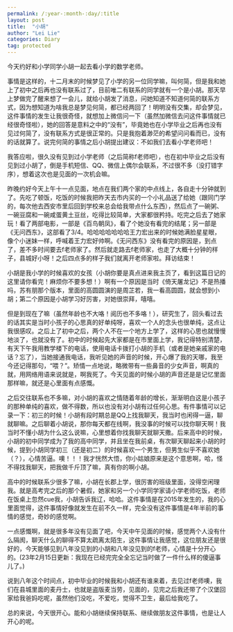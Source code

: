 ```yaml
---
permalink: /:year-:month-:day/:title
layout: post
title:  "小胡"
author: "Lei Lie"
categories: Diary
tag: protected
---
```


今天约好和小学同学小胡一起去看小学的数学老师。

事情是这样的，十二月末的时候梦见了小学的另一位同学嘛，叫何简，但是我和她上了初中之后再也没有联系过了，目前唯二有联系的同学就有一个是小胡。那天早上梦做完了醒来想了一会儿，就给小胡发了消息，问她知道不知道何简的联系方式，因为想知道为啥我总是梦见何简，都已经两回了！明明没有交集，却会梦见，这件事情的发生让我很奇怪，就想加上微信问一下（虽然加微信去问这件事情就已经很奇怪啦），她的回答是意料之中的“没有”，毕竟她也在小学毕业之后再也没有见过何简了，没有联系方式是很正常的。只是我抱着渺茫的希望问问看而已，没有的话就算了。说完何简的事情之后小胡提出建议：不如我们去看小学老师吧！

我答应啦，很久没有见到过小学老师（之后简称f老师吧），也在初中毕业之后没有见到过小胡了，倒是手机短信、QQ、微信上偶尔会联系，不过很不多（没打错字序），想着这次也是见面的一次机会嘛。

昨晚约好今天上午十一点见面，地点在我们两个家的中点线上，各自走十分钟就到了。先吃了顿饭，吃饭的时候我把昨天去市内买的一个小礼品送了给她（跟同门学的，每次他去西安市里后回到学校来总会给我带点什么东西），然后点了一碗粥、一碗豆腐和一碗咸蛋黄土豆丝，吃得比较简单，大家都很矜持。吃完之后去了她家玩！看了两部电影，一部是《百鸟朝凤》，看了个她没有看完的结尾；另一部是《无问西东》，这部看了3/4。哈哈哈哈哈哈哈王力宏出来的时候她满脸星星眼，像个小迷妹一样，呼喊着王力宏好帅啊。《无问西东》没有看完的原因是，到点了，差不多时间要去f老师家了。然后就走路去f老师家，也走了大概十分钟的样子，县城好小呀！之后四点多的样子我们就离开老师家啦。拜访结束！

小胡是我小学的时候喜欢的女孩（小胡你要是真点进来我主页了，看到这篇日记的这里请你看完！麻烦你不要多想！）啊有一个原因是当时《倚天屠龙记》不是热播吗，苏有朋那个版本，里面的高圆圆演的是周芷若，我一看高圆圆，就会想到小胡；第二个原因是小胡学习好厉害，对她很崇拜，嘻嘻。

但是到现在了嘛（虽然年龄也不大咯！阅历也不多咯！），研究生了，回头看过去的话其实是当时小孩子的心思真的好单纯呀，喜欢一个人的念头也很单纯，这点让我很感叹。之后上了初中之后，两个人不在一个地方上学了，这样的心思也就慢慢地淡了，也就没有了。初中的时候起先大家都是在市里面上学，我记得特别清楚，有天下午我用教学楼下的电话，使用电话卡拨打小胡的手机（或者是她亲戚家的电话？忘了），当她接通我电话，我听见她的声音的时候，开心爆了我的天哪，我至今还记得那句，“喂？”。矫情一点地说，略微带有一些鼻音的少女声音，啊真的就，用网络用语来说就是，啊我死了。今天见面的时候小胡的声音还是是记忆里面那样嘛，就还是心里面有点感慨。

之后交往联系也不多嘛，对小胡的喜欢之情随着年龄的增长，渐渐明白这是小孩子的那种单纯的喜欢，做不得数，所以也没有对小胡有过任何心思。有件事情可以记录一下：初三的时候！小胡有段时期总是QQ上找我聊天，我当时也闲得一逼，聊就聊嘛。之后聊着小胡说，那你每天都在线啊，我没事的时候可以找你聊天啊！我当时不懂小胡为什么这么说嘛，心里想着你找我聊天就聊天撒。后来高中的时候，小胡的初中同学成为了我的高中同学，并且坐在我前桌，有次聊天聊起来小胡的时候，提到小胡同学初三（还是初二）的时候喜欢一个男生，但男生似乎不喜欢她（？），心情苦逼。噢！！！我才恍然大悟，你小姑娘原来是这个意思啊，哈，怪不得找我聊天，把我做千斤顶了嘛，真有你的啊小胡。

高中的时候联系少很多了嘛，小胡在长郡上学，很厉害的班级里面，没得空闲理我。就是高考完之后的那个暑假，她家和另一个小学同学家请小学老师吃饭，老师在饭桌上忽然cue我，小胡告诉我辽，哈哈。这件事情是在2015年发生的，我的心里面觉得，这件事情好像就发生在前不久一样，完全没有这件事情是4年半前的事情的感觉，奇妙的感觉啊。

一点感慨啊，就是很多年没有见面了吧，今天中午见面的时候，感觉两个人没有什么隔阂，聊天什么的聊得不算太疏离太陌生，这件事情让我感觉，这位朋友还是很好的，今天能够见到八年没见到的小胡和八年没见到的f老师，心情是十分开心的。(23年2月15日更新：我现在已经完完全全忘记当时做了一件什么样的傻逼事儿了。)

说到八年这个时间点，初中毕业的时候我和小胡还有谁来着，去见过f老师噢，我们在县城里面的麦丹士，也就是盗版麦当劳，见面的，见完之后我还带了个汉堡回家给我爸妈吃呢，虽然他们没吃，不爱吃，觉得不卫生，最后给我吃了。

总的来说，今天很开心。能和小胡继续保持联系、继续做朋友这件事情，也是让人开心的呢。